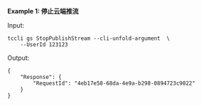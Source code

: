 **Example 1: 停止云端推流**



Input: 

```
tccli gs StopPublishStream --cli-unfold-argument  \
    --UserId 123123
```

Output: 
```
{
    "Response": {
        "RequestId": "4eb17e58-68da-4e9a-b298-0894723c9022"
    }
}
```

